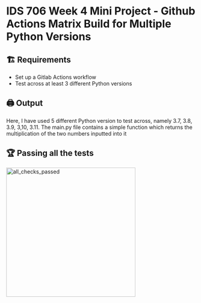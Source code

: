 # IDS 706 Week 4 Mini Project - Github Actions Matrix Build for Multiple Python Versions

## 🏗️ Requirements
- Set up a Gitlab Actions workflow
- Test across at least 3 different Python versions

## 🖨️ Output
Here, I have used 5 different Python version to test across, namely 3.7, 3.8, 3.9, 3,10, 3.11.
The main.py file contains a simple function which returns the multiplication of the two numbers inputted into it

## 🏆 Passing all the tests
<img width="343" alt="all_checks_passed" src="https://github.com/user-attachments/assets/339682d6-9484-491a-918a-1f081b3fed2a">
